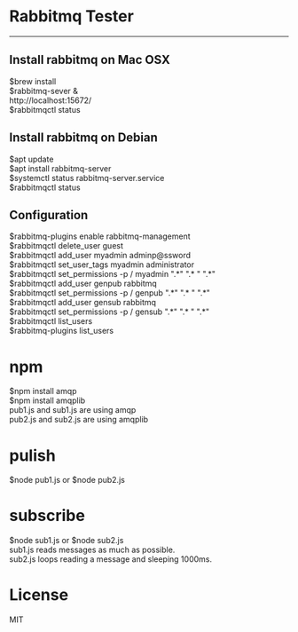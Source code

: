 # Rabbitmq Tester
----
## Install rabbitmq on Mac OSX
$brew install  
$rabbitmq-sever &  
http://localhost:15672/  
$rabbitmqctl status

## Install rabbitmq on Debian
$apt update  
$apt install rabbitmq-server  
$systemctl status rabbitmq-server.service  
$rabbitmqctl status

## Configuration
$rabbitmq-plugins enable rabbitmq-management  
$rabbitmqctl delete_user guest  
$rabbitmqctl add_user myadmin adminp@ssword  
$rabbitmqctl set_user_tags myadmin administrator  
$rabbitmqctl set_permissions -p / myadmin ".\*" ".\* " ".\*"  
$rabbitmqctl add_user genpub rabbitmq  
$rabbitmqctl set_permissions -p / genpub ".\*" ".\* " ".\*"  
$rabbitmqctl add_user gensub rabbitmq  
$rabbitmqctl set_permissions -p / gensub ".\*" ".\* " ".\*"  
$rabbitmqctl list_users  
$rabbitmq-plugins list_users

# npm
$npm install amqp  
$npm install amqplib  
pub1.js and sub1.js are using amqp  
pub2.js and sub2.js are using amqplib  
# pulish
$node pub1.js or $node pub2.js  
# subscribe
$node sub1.js or $node sub2.js  
sub1.js reads messages as much as possible.  
sub2.js loops reading a message and sleeping 1000ms.  

# License
MIT
